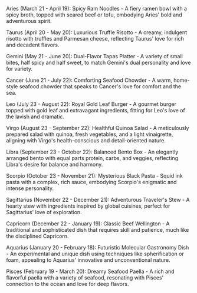Aries (March 21 - April 19): Spicy Ram Noodles - A fiery ramen bowl with a spicy broth, topped with seared beef or tofu, embodying Aries' bold and adventurous spirit.

Taurus (April 20 - May 20): Luxurious Truffle Risotto - A creamy, indulgent risotto with truffles and Parmesan cheese, reflecting Taurus' love for rich and decadent flavors.

Gemini (May 21 - June 20): Dual-Flavor Tapas Platter - A variety of small bites, half spicy and half sweet, to match Gemini's dual personality and love for variety.

Cancer (June 21 - July 22): Comforting Seafood Chowder - A warm, home-style seafood chowder that speaks to Cancer's love for comfort and the sea.

Leo (July 23 - August 22): Royal Gold Leaf Burger - A gourmet burger topped with gold leaf and extravagant ingredients, fitting for Leo's love of the lavish and dramatic.

Virgo (August 23 - September 22): Healthful Quinoa Salad - A meticulously prepared salad with quinoa, fresh vegetables, and a light vinaigrette, aligning with Virgo's health-conscious and detail-oriented nature.

Libra (September 23 - October 22): Balanced Bento Box - An elegantly arranged bento with equal parts protein, carbs, and veggies, reflecting Libra's desire for balance and harmony.

Scorpio (October 23 - November 21): Mysterious Black Pasta - Squid ink pasta with a complex, rich sauce, embodying Scorpio's enigmatic and intense personality.

Sagittarius (November 22 - December 21): Adventurous Traveler's Stew - A hearty stew with ingredients inspired by global cuisines, perfect for Sagittarius' love of exploration.

Capricorn (December 22 - January 19): Classic Beef Wellington - A traditional and sophisticated dish that requires skill and patience, much like the disciplined Capricorn.

Aquarius (January 20 - February 18): Futuristic Molecular Gastronomy Dish - An experimental and unique dish using techniques like spherification or foam, appealing to Aquarius' innovative and unconventional nature.

Pisces (February 19 - March 20): Dreamy Seafood Paella - A rich and flavorful paella with a variety of seafood, resonating with Pisces' connection to the ocean and love for deep flavors.
